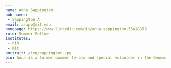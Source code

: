 ```yaml
---
name: Anna Sappington
pub-names:
 - Sappington A
email: asapp@mit.edu
homepage: https://www.linkedin.com/in/anna-sappington-56a18879
role: Summer Fellow
institutes:
 - nih
 - mit
portrait: /img/sappington.jpg
bio: Anna is a former summer fellow and special volunteer in the Genome Informatics Section. She is currently a student at MIT studying computer science and molecular biology.
---
```

